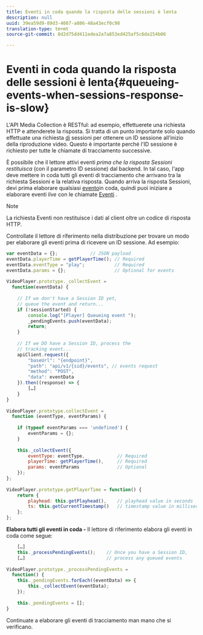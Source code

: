 ```yaml
---
title: Eventi in coda quando la risposta delle sessioni è lenta
description: null
uuid: 39ea59d9-89d3-4087-a806-48a43ecf0c98
translation-type: tm+mt
source-git-commit: 0d2d75dd411edea2a7a853ed425af5c6da154b06

---
```



# Eventi in coda quando la risposta delle sessioni è lenta{#queueing-events-when-sessions-response-is-slow}

L'API Media Collection è RESTful: ad esempio, effettuerete una richiesta HTTP e attenderete la risposta. Si tratta di un punto importante solo quando effettuate una richiesta [di](/help/media-collection-api/mc-api-ref/mc-api-sessions-req.md) sessioni per ottenere un ID sessione all’inizio della riproduzione video. Questo è importante perché l'ID sessione è richiesto per tutte le chiamate di tracciamento successive.

È possibile che il lettore attivi eventi _prima che la risposta Sessioni restituisca_ (con il parametro ID sessione) dal backend. In tal caso, l'app deve mettere in coda tutti gli eventi di tracciamento che arrivano tra la richiesta [](/help/media-collection-api/mc-api-ref/mc-api-sessions-req.md) Sessioni e la relativa risposta. Quando arriva la risposta Sessioni, devi prima elaborare qualsiasi [evento](/help/media-collection-api/mc-api-ref/mc-api-events-req.md)in coda, quindi puoi iniziare a elaborare eventi _live_ con le chiamate [Eventi](/help/media-collection-api/mc-api-ref/mc-api-events-req.md) .

>[!NOTE]
>
>La richiesta [](/help/media-collection-api/mc-api-ref/mc-api-events-req.md) Eventi non restituisce i dati al client oltre un codice di risposta HTTP.

Controllate il lettore di riferimento nella distribuzione per trovare un modo per elaborare gli eventi prima di ricevere un ID sessione. Ad esempio:

```js
var eventData = {};            // JSON payload 
eventData.playerTime = getPlayerTime(); // Required 
eventData.eventType = "play";           // Required 
eventData.params = {};                  // Optional for events 
 
VideoPlayer.prototype._collectEvent =  
  function(eventData) { 
 
    // If we don't have a Session ID yet,  
    // queue the event and return... 
    if (!sessionStarted) { 
        console.log("[Player] Queueing event "); 
        _pendingEvents.push(eventData); 
        return; 
    } 
 
    // If we DO have a Session ID, process the 
    // tracking event...     
    apiClient.request({ 
        "baseUrl": "{endpoint}", 
        "path": "api/v1/{sid}/events", // events request 
        "method": "POST", 
        "data": eventData 
    }).then((response) => {   
        […] 
    } 
} 
 
VideoPlayer.prototype.collectEvent =  
  function (eventType, eventParams) { 
         
    if (typeof eventParams === 'undefined') {   
        eventParams = {}; 
    } 
 
    this._collectEvent({                   
        eventType: eventType,            // Required 
        playerTime: getPlayerTime(),     // Required 
        params: eventParams              // Optional  
    });                                    
}; 
 
VideoPlayer.prototype.getPlayerTime = function() { 
    return { 
        playhead: this.getPlayhead(),    // playhead value in seconds 
        ts: this.getCurrentTimestamp()   // timestamp value in milliseconds 
    }; 
};
```

**Elabora tutti gli eventi in coda -** Il lettore di riferimento elabora gli eventi in coda come segue:

```js
    […] 
    this._processPendingEvents();    // Once you have a Session ID, 
    […]                              // process any queued events 
 
VideoPlayer.prototype._processPendingEvents =  
  function() { 
    this._pendingEvents.forEach((eventData) => { 
        this._collectEvent(eventData); 
    }); 
 
    this._pendingEvents = []; 
}
```

Continuate a elaborare gli eventi di tracciamento man mano che si verificano.
